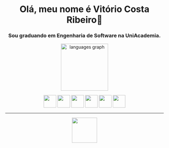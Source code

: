 <h1 align="center">Olá, meu nome é Vitório Costa Ribeiro👋</h1>
<h3 align="center">Sou graduando em Engenharia de Software na UniAcademia.</h3>

<p align="center">
  
  <img src="https://github-readme-stats.vercel.app/api/top-langs?username=vitoriocr&locale=en&hide_title=false&layout=compact&card_width=320&langs_count=5&theme=dracula&hide_border=false" height="150" alt="languages graph" />
</p>



<p align="center">
  <a> 
    <img src="https://cdn.jsdelivr.net/gh/devicons/devicon@latest/icons/python/python-original.svg" width="40" height="40"/> 
  </a> 
  </a>
    <img src="https://cdn.jsdelivr.net/gh/devicons/devicon@latest/icons/php/php-original.svg"  width="40" height="40"/>
  <a>
  <a> 
    <img src="https://cdn.jsdelivr.net/gh/devicons/devicon@latest/icons/java/java-original.svg" width="40" height="40"/> 
  </a> 
  <a> 
    <img src="https://cdn.jsdelivr.net/gh/devicons/devicon@latest/icons/javascript/javascript-original.svg" width="40" height="40"/> 
  </a> 
  <a > 
    <img src="https://cdn.jsdelivr.net/gh/devicons/devicon@latest/icons/react/react-original.svg" width="40" height="40"/> 
  </a> 
  <a> 
    <img src="https://cdn.jsdelivr.net/gh/devicons/devicon@latest/icons/mysql/mysql-original-wordmark.svg"" width="40" height="40"/> 
  </a> 

          
</p>
<hr>
<div>
  <p align="center">
    <a href="https://www.linkedin.com/in/vit%C3%B3rio-ribeiro-76154728b/" target="_blank" rel="noreferrer">
      <img src="https://cdn.jsdelivr.net/gh/devicons/devicon@latest/icons/linkedin/linkedin-original.svg" height="80 />
    </a>  
      <a>
        
  </a>
  </p>
</div>
<hr>

<!-- <img src="https://www.primecursos.com.br/blog/wp-content/uploads/2020/05/tenor-1.gif" height="380" /> 
